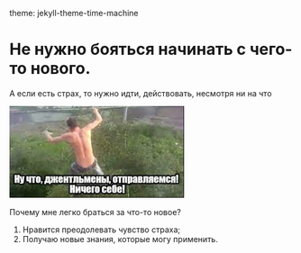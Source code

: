 theme: jekyll-theme-time-machine
# Не нужно бояться начинать с чего-то нового.

А если есть страх, то нужно идти, действовать, несмотря ни на что

![Go](img/img.jpg)

Почему мне легко браться за что-то новое?
1. Нравится преодолевать чувство страха;
2. Получаю новые знания, которые могу применить.
